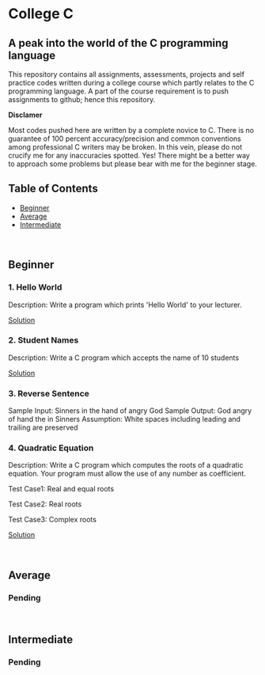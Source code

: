 # College C
## A peak into the world of the C programming language 

This repository contains all assignments, assessments, projects and self practice codes written during a college course which partly relates to the C programming language. A part of the course requirement is to push assignments to github; hence this repository. 

**Disclamer**

Most codes pushed here are written by a complete novice to C. There is no guarantee of 100 percent accuracy/precision and common conventions among professional C writers may be broken. In this vein, please do not crucify me for any inaccuracies spotted. Yes! There might be a better way to approach some problems but please bear with me for the beginner stage.

## Table of Contents
- [Beginner](#beginner)
- [Average](#average)
- [Intermediate](#intermediate)

<br>

<a id='beginner'></a>

## Beginner
### 1. Hello World 
Description: Write a program which prints 'Hello World' to your lecturer.

[Solution](https://github.com/Oyebamiji-Micheal/College-C/blob/master/Beginner/helloworld.c)

### 2. Student Names
Description: Write a C program which accepts the name of 10 students

[Solution](https://github.com/Oyebamiji-Micheal/College-C/blob/master/Beginner/student_name.c)


### 3. Reverse Sentence
Sample Input: Sinners in the hand of angry God
Sample Output: God angry of hand the in Sinners
Assumption: White spaces including leading and trailing are preserved

### 4. Quadratic Equation
Description: Write a C program which computes the roots of a quadratic equation. Your program must allow the use of any number as coefficient.

Test Case1: Real and equal roots

Test Case2: Real roots

Test Case3: Complex roots

[Solution](https://github.com/Oyebamiji-Micheal/College-C/blob/master/Beginner/quadratic_solver.c)



<br>
<a id='average'></a>

## Average
### Pending

<br>
<a id='intermediate'></a>

## Intermediate
### Pending